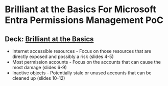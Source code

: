 # Brilliant at the Basics For Microsoft Entra Permissions Management PoC

## Deck: [Brilliant at the Basics](https://github.com/microsoft/EntraIDGovernance-Training/blob/main/EPMPOC/03-MEPM_PoC_Brilliant_at_the_Basics/03-MEPM_PoC_Brilliant_at_the_Basics.pptx)

- Internet accessible resources - Focus on those resources that are directly exposed and possibly a risk (slides 4-5)
- Most permission accounts - Focus on the accounts that can cause the most damage (slides 6-9)
- Inactive objects - Potentially stale or unused accounts that can be cleaned up (slides 10-12)
